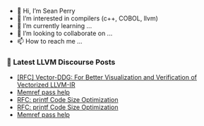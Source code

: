 - 👋 Hi, I’m Sean Perry
- 👀 I’m interested in compilers (c++, COBOL, llvm)
- 🌱 I’m currently learning ...
- 💞️ I’m looking to collaborate on ...
- 📫 How to reach me ...

<!---
s66perry/s66perry is a ✨ special ✨ repository because its `README.md` (this file) appears on your GitHub profile.
You can click the Preview link to take a look at your changes.
--->
### 📕 Latest LLVM Discourse Posts

<!-- DISCOURSE-LLVM:START -->
- [[RFC] Vector-DDG: For Better Visualization and Verification of Vectorized LLVM-IR](https://discourse.llvm.org/t/rfc-vector-ddg-for-better-visualization-and-verification-of-vectorized-llvm-ir/83202#post_3)
- [Memref pass help](https://discourse.llvm.org/t/memref-pass-help/83197#post_4)
- [RFC: printf Code Size Optimization](https://discourse.llvm.org/t/rfc-printf-code-size-optimization/83146#post_10)
- [RFC: printf Code Size Optimization](https://discourse.llvm.org/t/rfc-printf-code-size-optimization/83146#post_9)
- [Memref pass help](https://discourse.llvm.org/t/memref-pass-help/83197#post_3)
<!-- DISCOURSE-LLVM:END -->
